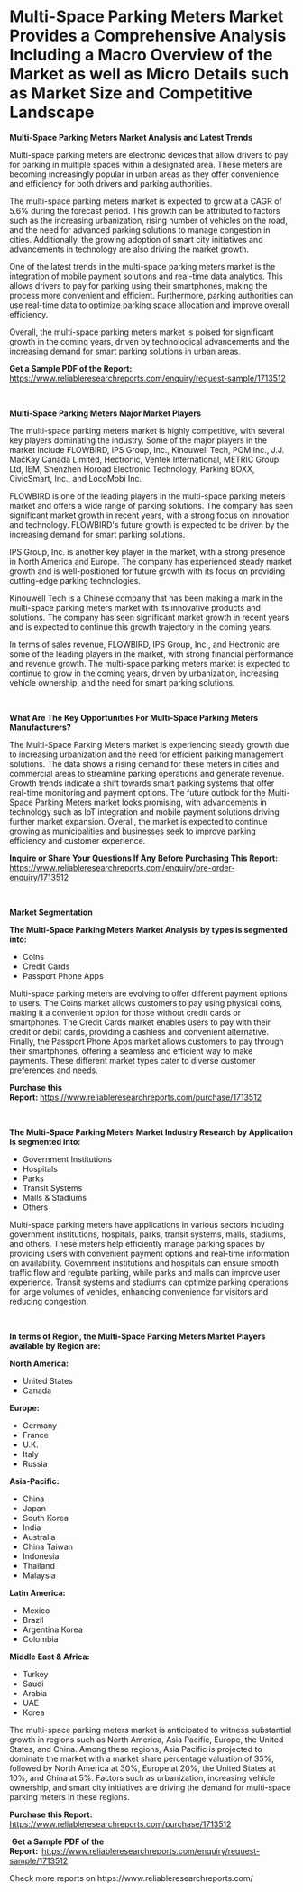 <p><h1>Multi-Space Parking Meters Market Provides a Comprehensive Analysis Including a Macro Overview of the Market as well as Micro Details such as Market Size and Competitive Landscape</h1></p><p><strong>Multi-Space Parking Meters Market Analysis and Latest Trends</strong></p>
<p><p>Multi-space parking meters are electronic devices that allow drivers to pay for parking in multiple spaces within a designated area. These meters are becoming increasingly popular in urban areas as they offer convenience and efficiency for both drivers and parking authorities. </p><p>The multi-space parking meters market is expected to grow at a CAGR of 5.6% during the forecast period. This growth can be attributed to factors such as the increasing urbanization, rising number of vehicles on the road, and the need for advanced parking solutions to manage congestion in cities. Additionally, the growing adoption of smart city initiatives and advancements in technology are also driving the market growth.</p><p>One of the latest trends in the multi-space parking meters market is the integration of mobile payment solutions and real-time data analytics. This allows drivers to pay for parking using their smartphones, making the process more convenient and efficient. Furthermore, parking authorities can use real-time data to optimize parking space allocation and improve overall efficiency.</p><p>Overall, the multi-space parking meters market is poised for significant growth in the coming years, driven by technological advancements and the increasing demand for smart parking solutions in urban areas.</p></p>
<p><strong>Get a Sample PDF of the Report:&nbsp;</strong> <a href="https://www.reliableresearchreports.com/enquiry/request-sample/1713512">https://www.reliableresearchreports.com/enquiry/request-sample/1713512</a></p>
<p>&nbsp;</p>
<p><strong>Multi-Space Parking Meters Major Market Players</strong></p>
<p><p>The multi-space parking meters market is highly competitive, with several key players dominating the industry. Some of the major players in the market include FLOWBIRD, IPS Group, Inc., Kinouwell Tech, POM Inc., J.J. MacKay Canada Limited, Hectronic, Ventek International, METRIC Group Ltd, IEM, Shenzhen Horoad Electronic Technology, Parking BOXX, CivicSmart, Inc., and LocoMobi Inc.</p><p>FLOWBIRD is one of the leading players in the multi-space parking meters market and offers a wide range of parking solutions. The company has seen significant market growth in recent years, with a strong focus on innovation and technology. FLOWBIRD's future growth is expected to be driven by the increasing demand for smart parking solutions.</p><p>IPS Group, Inc. is another key player in the market, with a strong presence in North America and Europe. The company has experienced steady market growth and is well-positioned for future growth with its focus on providing cutting-edge parking technologies.</p><p>Kinouwell Tech is a Chinese company that has been making a mark in the multi-space parking meters market with its innovative products and solutions. The company has seen significant market growth in recent years and is expected to continue this growth trajectory in the coming years.</p><p>In terms of sales revenue, FLOWBIRD, IPS Group, Inc., and Hectronic are some of the leading players in the market, with strong financial performance and revenue growth. The multi-space parking meters market is expected to continue to grow in the coming years, driven by urbanization, increasing vehicle ownership, and the need for smart parking solutions.</p></p>
<p>&nbsp;</p>
<p><strong>What Are The Key Opportunities For Multi-Space Parking Meters Manufacturers?</strong></p>
<p><p>The Multi-Space Parking Meters market is experiencing steady growth due to increasing urbanization and the need for efficient parking management solutions. The data shows a rising demand for these meters in cities and commercial areas to streamline parking operations and generate revenue. Growth trends indicate a shift towards smart parking systems that offer real-time monitoring and payment options. The future outlook for the Multi-Space Parking Meters market looks promising, with advancements in technology such as IoT integration and mobile payment solutions driving further market expansion. Overall, the market is expected to continue growing as municipalities and businesses seek to improve parking efficiency and customer experience.</p></p>
<p><strong>Inquire or Share Your Questions If Any Before Purchasing This Report:</strong> <a href="https://www.reliableresearchreports.com/enquiry/pre-order-enquiry/1713512">https://www.reliableresearchreports.com/enquiry/pre-order-enquiry/1713512</a></p>
<p>&nbsp;</p>
<p><strong>Market Segmentation</strong></p>
<p><strong>The Multi-Space Parking Meters Market Analysis by types is segmented into:</strong></p>
<p><ul><li>Coins</li><li>Credit Cards</li><li>Passport Phone Apps</li></ul></p>
<p><p>Multi-space parking meters are evolving to offer different payment options to users. The Coins market allows customers to pay using physical coins, making it a convenient option for those without credit cards or smartphones. The Credit Cards market enables users to pay with their credit or debit cards, providing a cashless and convenient alternative. Finally, the Passport Phone Apps market allows customers to pay through their smartphones, offering a seamless and efficient way to make payments. These different market types cater to diverse customer preferences and needs.</p></p>
<p><strong>Purchase this Report:&nbsp;</strong><a href="https://www.reliableresearchreports.com/purchase/1713512">https://www.reliableresearchreports.com/purchase/1713512</a></p>
<p>&nbsp;</p>
<p><strong>The Multi-Space Parking Meters Market Industry Research by Application is segmented into:</strong></p>
<p><ul><li>Government Institutions</li><li>Hospitals</li><li>Parks</li><li>Transit Systems</li><li>Malls & Stadiums</li><li>Others</li></ul></p>
<p><p>Multi-space parking meters have applications in various sectors including government institutions, hospitals, parks, transit systems, malls, stadiums, and others. These meters help efficiently manage parking spaces by providing users with convenient payment options and real-time information on availability. Government institutions and hospitals can ensure smooth traffic flow and regulate parking, while parks and malls can improve user experience. Transit systems and stadiums can optimize parking operations for large volumes of vehicles, enhancing convenience for visitors and reducing congestion.</p></p>
<p>&nbsp;</p>
<p><strong>In terms of Region, the Multi-Space Parking Meters Market Players available by Region are:</strong></p>
<p>
    <p> <strong> North America: </strong>
        <ul>
            <li>United States</li>
            <li>Canada</li>
        </ul>
        </p> 
    <p> <strong> Europe: </strong>
        <ul>
            <li>Germany</li>
            <li>France</li>
            <li>U.K.</li>
            <li>Italy</li>
            <li>Russia</li>
        </ul>
        </p> 
    <p> <strong> Asia-Pacific: </strong>
        <ul>
            <li>China</li>
            <li>Japan</li>
            <li>South Korea</li>
            <li>India</li>
            <li>Australia</li>
            <li>China Taiwan</li>
            <li>Indonesia</li>
            <li>Thailand</li>
            <li>Malaysia</li>
        </ul>
        </p> 
    <p> <strong> Latin America: </strong>
        <ul>
            <li>Mexico</li>
            <li>Brazil</li>
            <li>Argentina Korea</li>
            <li>Colombia</li>
        </ul>
        </p> 
    <p> <strong> Middle East & Africa: </strong>
        <ul>
            <li>Turkey</li>
            <li>Saudi</li>
            <li>Arabia</li>
            <li>UAE</li>
            <li>Korea</li>
        </ul>
    </p>
    </p>
<p><p>The multi-space parking meters market is anticipated to witness substantial growth in regions such as North America, Asia Pacific, Europe, the United States, and China. Among these regions, Asia Pacific is projected to dominate the market with a market share percentage valuation of 35%, followed by North America at 30%, Europe at 20%, the United States at 10%, and China at 5%. Factors such as urbanization, increasing vehicle ownership, and smart city initiatives are driving the demand for multi-space parking meters in these regions.</p></p>
<p><strong>Purchase this Report: </strong><a href="https://www.reliableresearchreports.com/purchase/1713512">https://www.reliableresearchreports.com/purchase/1713512</a></p>
<p>&nbsp;<strong>Get a Sample PDF of the Report:&nbsp;&nbsp;</strong><a href="https://www.reliableresearchreports.com/enquiry/request-sample/1713512">https://www.reliableresearchreports.com/enquiry/request-sample/1713512</a></p>
<p><strong></strong></p>
<p>Check more reports on https://www.reliableresearchreports.com/</p>